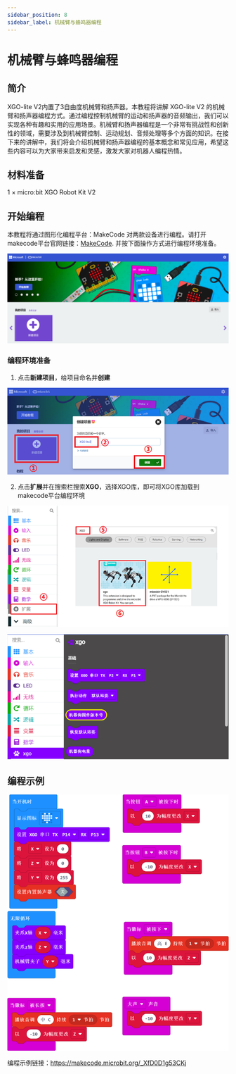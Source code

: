 ```yaml
---
sidebar_position: 8
sidebar_label: 机械臂与蜂鸣器编程
---
```


# 机械臂与蜂鸣器编程

## 简介

XGO-lite V2内置了3自由度机械臂和扬声器。本教程将讲解 XGO-lite V2 的机械臂和扬声器编程方式。通过编程控制机械臂的运动和扬声器的音频输出，我们可以实现各种有趣和实用的应用场景。机械臂和扬声器编程是一个非常有挑战性和创新性的领域，需要涉及到机械臂控制、运动规划、音频处理等多个方面的知识。在接下来的讲解中，我们将会介绍机械臂和扬声器编程的基本概念和常见应用，希望这些内容可以为大家带来启发和灵感，激发大家对机器人编程热情。

## 材料准备

1 × micro:bit XGO Robot Kit V2

## 开始编程

本教程将通过图形化编程平台：MakeCode 对两款设备进行编程。请打开makecode平台官网链接：[MakeCode](https://makecode.microbit.org/#). 并按下面操作方式进行编程环境准备。

![](./../images/microbit-xgo-lite-v2-makecode-01.png)

### 编程环境准备

1.  点击**新建项目**，给项目命名并**创建**

![](./../images/microbit-xgo-lite-v2-makecode-02.png)



2. 点击**扩展**并在搜索栏搜索**XGO**，选择XGO库，即可将XGO库加载到makecode平台编程环境

![](./../images/microbit-xgo-lite-v2-makecode-03.png)

![](./../images/microbit-xgo-lite-v2-makecode-03-1.png)

## 编程示例

![](./../images/microbit-xgo-lite-v2-arm-01.png)



编程示例链接：https://makecode.microbit.org/_XfD0D1g53CKj
